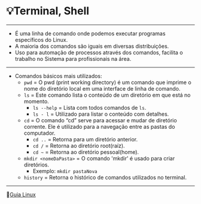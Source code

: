 # :bulb:Terminal, Shell
---

* É uma linha de comando onde podemos executar programas específicos do Linux.
* A maioria dos comandos são iguais em diversas distribuições.
* Uso para automação de processos através dos comandos, facilita o trabalho no Sistema para profissionais na área.
---

* Comandos básicos mais utilizados:
    * `pwd` = O pwd (print working directory) é um comando que imprime o nome do diretório local em uma interface de linha de comando. 
    * `ls` = Este comando lista o conteúdo de um diretório em que está no momento.
        * `ls --help` = Lista com todos comandos de `ls`.
        * `ls - l` = Utilizado para listar o conteúdo com detalhes.
    * `cd` = O comando “cd” serve para acessar e mudar de diretório corrente. Ele é utilizado para a navegação entre as pastas do computador. 
        * `cd ..` = Retorna para um diretório anterior.
        * `cd /` = Retorna ao diretório root(raíz).
        * `cd ~` = Retorna ao diretório pessoal(home).
    * `mkdir <nomeDaPasta>` = O comando 'mkdir' é usado para criar diretórios.
        * Exemplo: `mkdir pastaNova`
    * `history` = Retorna o histórico de comandos utilizados no terminal.









---

:penguin:[Guia Linux](https://guialinux.uniriotec.br/)